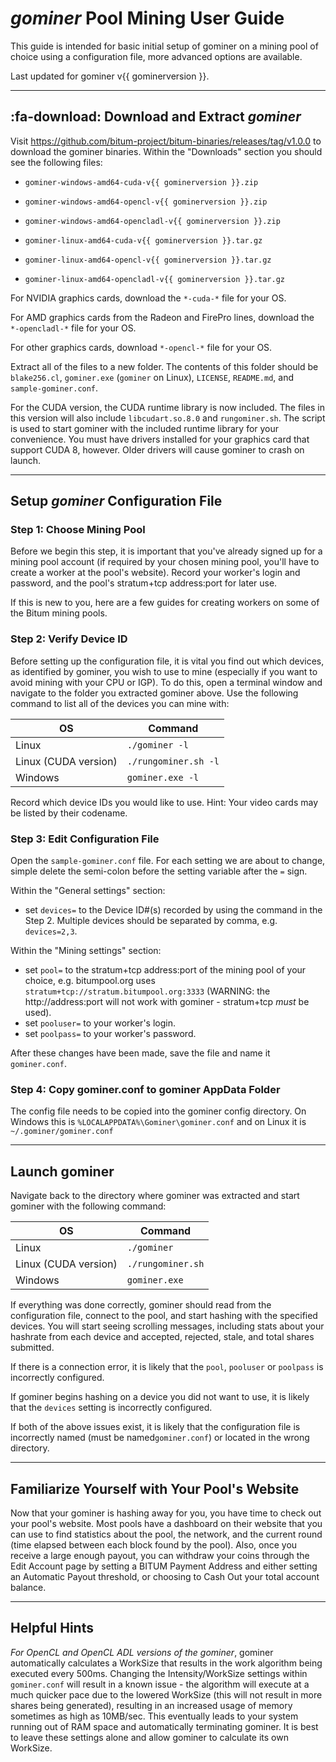 # *gominer* Pool Mining User Guide

This guide is intended for basic initial setup of gominer on a mining pool of choice using a configuration file, more advanced options are available.

Last updated for gominer v{{ gominerversion }}.

---

## :fa-download: Download and Extract *gominer*

Visit <https://github.com/bitum-project/bitum-binaries/releases/tag/v1.0.0> to download the gominer binaries. Within the "Downloads" section you should see the following files:

- `gominer-windows-amd64-cuda-v{{ gominerversion }}.zip`
- `gominer-windows-amd64-opencl-v{{ gominerversion }}.zip`
- `gominer-windows-amd64-opencladl-v{{ gominerversion }}.zip`

- `gominer-linux-amd64-cuda-v{{ gominerversion }}.tar.gz`
- `gominer-linux-amd64-opencl-v{{ gominerversion }}.tar.gz`
- `gominer-linux-amd64-opencladl-v{{ gominerversion }}.tar.gz`

For NVIDIA graphics cards, download the `*-cuda-*` file for your OS.

For AMD graphics cards from the Radeon and FirePro lines, download the `*-opencladl-*` file for your OS.

For other graphics cards, download `*-opencl-*` file for your OS.

Extract all of the files to a new folder. The contents of this folder should be `blake256.cl`, `gominer.exe` (`gominer` on Linux), `LICENSE`, `README.md`, and `sample-gominer.conf`.

For the CUDA version, the CUDA runtime library is now included.  The files in this version will also include `libcudart.so.8.0` and `rungominer.sh`. The script is used to start gominer with the included runtime library for your convenience.  You must have drivers installed for your graphics card that support CUDA 8, however.  Older drivers will cause gominer to crash on launch.

---

## Setup *gominer* Configuration File

### Step 1: Choose Mining Pool

Before we begin this step, it is important that you've already signed up for a mining pool account (if required by your chosen mining pool, you'll have to create a worker at the pool's website). Record your worker's login and password, and the pool's stratum+tcp address:port for later use.

If this is new to you, here are a few guides for creating workers on some of the Bitum mining pools.

### Step 2: Verify Device ID

Before setting up the configuration file, it is vital you find out which devices, as identified by gominer, you wish to use to mine (especially if you want to avoid mining with your CPU or IGP). To do this, open a terminal window and navigate to the folder you extracted gominer above. Use the following command to list all of the devices you can mine with:

OS                   | Command
---                  | ---
Linux                | `./gominer -l`
Linux (CUDA version) | `./rungominer.sh -l`
Windows              | `gominer.exe -l`

Record which device IDs you would like to use. Hint: Your video cards may be listed by their codename.

### Step 3: Edit Configuration File

Open the `sample-gominer.conf` file. For each setting we are about to change, simple delete the semi-colon before the setting variable after the `=` sign. 

Within the "General settings" section:

- set `devices=` to the Device ID#(s) recorded by using the command in the Step 2. Multiple devices should be separated by comma, e.g. `devices=2,3`.

Within the "Mining settings" section:

- set `pool=` to the stratum+tcp address:port of the mining pool of your choice, e.g. bitumpool.org uses `stratum+tcp://stratum.bitumpool.org:3333` (WARNING: the http://address:port will not work with gominer - stratum+tcp *must* be used).
- set `pooluser=` to your worker's login.
- set `poolpass=` to your worker's password.

After these changes have been made, save the file and name it `gominer.conf`.

### Step 4: Copy gominer.conf to gominer AppData Folder

The config file needs to be copied into the gominer config directory. On Windows this is `%LOCALAPPDATA%\Gominer\gominer.conf` and on Linux it is `~/.gominer/gominer.conf`

---

## Launch gominer

Navigate back to the directory where gominer was extracted and start gominer with the following command:

OS                   | Command
---                  | ---
Linux                | `./gominer`
Linux (CUDA version) | `./rungominer.sh`
Windows              | `gominer.exe`

If everything was done correctly, gominer should read from the configuration file, connect to the pool, and start hashing with the specified devices. You will start seeing scrolling messages, including stats about your hashrate from each device and accepted, rejected, stale, and total shares submitted.

If there is a connection error, it is likely that the `pool`, `pooluser` or `poolpass` is incorrectly configured.

If gominer begins hashing on a device you did not want to use, it is likely that the `devices` setting is incorrectly configured.

If both of the above issues exist, it is likely that the configuration file is incorrectly named (must be named`gominer.conf`) or located in the wrong directory.

---

## Familiarize Yourself with Your Pool's Website

Now that your gominer is hashing away for you, you have time to check out your pool's website. Most pools have a dashboard on their website that you can use to find statistics about the pool, the network, and the current round (time elapsed between each block found by the pool). Also, once you receive a large enough payout, you can withdraw your coins through the Edit Account page by setting a BITUM Payment Address and either setting an Automatic Payout threshold, or choosing to Cash Out your total account balance.

---

## Helpful Hints

*For OpenCL and OpenCL ADL versions of the gominer*, gominer automatically calculates a WorkSize that results in the work algorithm being executed every 500ms. Changing the Intensity/WorkSize settings within `gominer.conf` will result in a known issue - the algorithm will execute at a much quicker pace due to the lowered WorkSize (this will not result in more shares being generated), resulting in an increased usage of memory sometimes as high as 10MB/sec. This eventually leads to your system running out of RAM space and automatically terminating gominer. It is best to leave these settings alone and allow gominer to calculate its own WorkSize.
